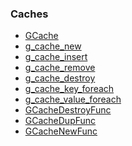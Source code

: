 ### Caches

* [GCache]()
* [g_cache_new]()
* [g_cache_insert]()
* [g_cache_remove]()
* [g_cache_destroy]()
* [g_cache_key_foreach]()
* [g_cache_value_foreach]()
* [GCacheDestroyFunc]()
* [GCacheDupFunc]()
* [GCacheNewFunc]()
